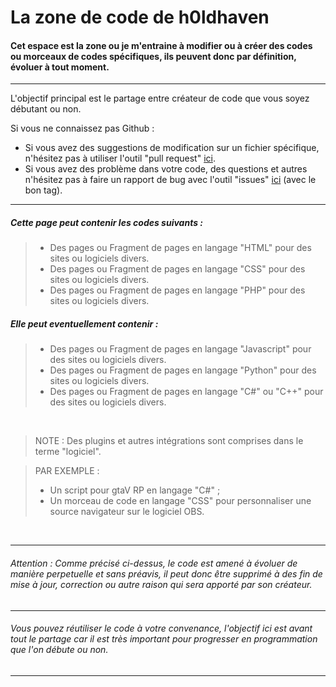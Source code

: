 # La zone de code de h0ldhaven

#### Cet espace est la zone ou je m'entraine à modifier ou à créer des codes ou morceaux de codes spécifiques, ils peuvent donc par définition, évoluer à tout moment.

<hr/>

L'objectif principal est le partage entre créateur de code que vous soyez débutant ou non.

Si vous ne connaissez pas Github :
- Si vous avez des suggestions de modification sur un fichier spécifique, n'hésitez pas à utiliser l'outil "pull request" [ici](https://github.com/h0ldhaven/Zone-De-Code/pulls).
- Si vous avez des problème dans votre code, des questions et autres n'hésitez pas à faire un rapport de bug avec l'outil "issues" [ici](https://github.com/h0ldhaven/Zone-De-Code/issues) (avec le bon tag).

<hr/>

##### Cette page peut contenir les codes suivants :

> - Des pages ou Fragment de pages en langage "HTML" pour des sites ou logiciels divers.
> - Des pages ou Fragment de pages en langage "CSS" pour des sites ou logiciels divers.
> - Des pages ou Fragment de pages en langage "PHP" pour des sites ou logiciels divers.

##### Elle peut eventuellement contenir :

> - Des pages ou Fragment de pages en langage "Javascript" pour des sites ou logiciels divers.
> - Des pages ou Fragment de pages en langage "Python" pour des sites ou logiciels divers.
> - Des pages ou Fragment de pages en langage "C#" ou "C++" pour des sites ou logiciels divers.

<br/>

> NOTE : Des plugins et autres intégrations sont comprises dans le terme "logiciel". 

> PAR EXEMPLE : 
> - Un script pour gtaV RP en langage "C#" ; 
> - Un morceau de code en langage "CSS" pour personnaliser une source navigateur sur le logiciel OBS.

<br/>
<hr/>

###### Attention : Comme précisé ci-dessus, le code est amené à évoluer de manière perpetuelle et sans préavis, il peut donc être supprimé à des fin de mise à jour, correction ou autre raison qui sera apporté par son créateur.

<hr/>

###### Vous pouvez réutiliser le code à votre convenance, l'objectif ici est avant tout le partage car il est très important pour progresser en programmation que l'on débute ou non.

<hr/>
